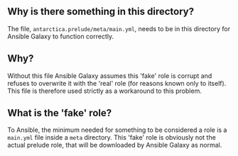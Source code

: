 ## Why is there something in this directory?

The file, `antarctica.prelude/meta/main.yml`, needs to be in this directory for Ansible Galaxy to function correctly.

## Why?

Without this file Ansible Galaxy assumes this 'fake' role is corrupt and refuses to overwrite it with the 'real' role 
(for reasons known only to itself). This file is therefore used strictly as a workaround to this problem.

## What is the 'fake' role?

To Ansible, the minimum needed for something to be considered a role is a `main.yml` file inside a `meta` directory.
This 'fake' role is obviously not the actual prelude role, that will be downloaded by Ansible Galaxy as normal.
